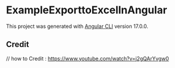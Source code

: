 # ExampleExporttoExcelInAngular


This project was generated with [Angular CLI](https://github.com/angular/angular-cli) version 17.0.0.

## Credit
// how to Credit : https://www.youtube.com/watch?v=j2gQArYvgw0
